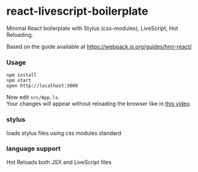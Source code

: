 react-livescript-boilerplate
=====================

Minimal React boilerplate with Stylus (css-modules), LiveScript, Hot Reloading.

Based on the guide available at https://webpack.js.org/guides/hmr-react/

### Usage

```
npm install
npm start
open http://localhost:3000
```

Now edit `src/App.ls`.  
Your changes will appear without reloading the browser like in [this video](http://vimeo.com/100010922).

### stylus
loads stylus files using css modules standard

### language support
Hot Reloads both JSX and LiveScript files
